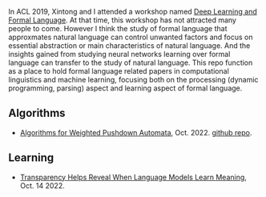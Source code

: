 
In ACL 2019, Xintong and I attended a workshop named [Deep Learning and Formal Language](https://sites.google.com/view/delfol-workshop-acl19).
At that time, this workshop has not attracted many people to come.
However I think the study of formal language that approxmates natural language can control unwanted factors and focus on essential abstraction or main characteristics of natural language.
And the insights gained from studying neural networks learning over formal language can transfer to the study of natural language.
This repo function as a place to hold formal language related papers in computational linguistics and machine learning, focusing both on the processing (dynamic programming, parsing) aspect and learning aspect of formal language.

## Algorithms

- [Algorithms for Weighted Pushdown Automata](https://arxiv.org/pdf/2210.06884.pdf), Oct. 2022. [github repo](https://github.com/rycolab/wpda).


## Learning

- [Transparency Helps Reveal When Language Models Learn Meaning](https://arxiv.org/pdf/2210.07468.pdf), Oct. 14 2022.
